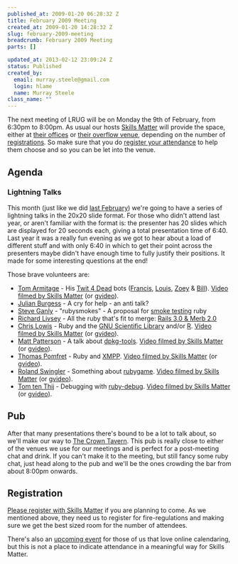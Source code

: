 ```yaml
--- 
published_at: 2009-01-20 06:28:32 Z
title: February 2009 Meeting
created_at: 2009-01-20 14:28:32 Z
slug: february-2009-meeting
breadcrumb: February 2009 Meeting
parts: []

updated_at: 2013-02-12 23:09:24 Z
status: Published
created_by: 
  email: murray.steele@gmail.com
  login: hlame
  name: Murray Steele
class_name: ""
---
```


The next meeting of LRUG will be on Monday the 9th of February, from 6:30pm to 8:00pm.  As usual our hosts [Skills Matter](http://skillsmatter.com/) will provide the space, either at [their offices](http://maps.google.co.uk/maps?f=q&hl=en&q=EC1R+0BE&layer=&ie=UTF8&z=16&om=1&iwloc=addr) or [their overflow venue](http://tinyurl.com/5qfpkc), depending on the number of <a href="#feb09registration">registrations</a>.  So make sure that you do <a href="#feb09registration">register your attendance</a> to help them choose and so you can be let into the venue.

Agenda
------

### Lightning Talks

This month (just like we did [last February](/meetings/2008/01/25/february-2008-meeting/)) we're going to have a series of lightning talks in the 20x20 slide format.  For those who didn't attend last year, or aren't familiar with the format is: the presenter has 20 slides which are displayed for 20 seconds each, giving a total presentation time of 6:40.  Last year it was a really fun evening as we got to hear about a load of different stuff and with only 6:40 in which to get their point across the presenters maybe didn't have enough time to fully justify their positions.  It made for some interesting questions at the end!

Those brave volunteers are:

* [Tom Armitage](http://infovoer.org/) - His [Twit 4 Dead](http://infovore.org/archives/2008/12/29/twit-4-dead/) bots ([Francis](http://twitter.com/francis_l4d), [Louis](http://twitter.com/louis_l4d), [Zoey](http://twitter.com/zoey_l4d) & [Bill](http://twitter.com/bill_l4d)).  [Video filmed by Skills Matter](http://skillsmatter.com/podcast/home/his-twit-4-dead-bots-francis-louis-zoey-bill) (or [gvideo](http://video.google.com/videoplay?docid=-1143085762305970737&hl=en)).
* [Julian Burgess](http://blog.opening-times.co.uk/) - A cry for help - an anti talk? 
* [Steve Ganly](http://concept-shop.com/) - "rubysmokes" - A proposal for [smoke testing](http://en.wikipedia.org/wiki/Smoke_testing#Smoke_testing_in_software_development) ruby
* [Richard Livsey](http://livsey.org/) - All the ruby that's fit to merge: [Rails 3.0 & Merb 2.0](http://weblog.rubyonrails.org/2008/12/23/merb-gets-merged-into-rails-3)
* [Chris Lowis](http://blog.chrislowis.co.uk/) - Ruby and the [GNU Scientific Library](http://www.gnu.org/software/gsl/) and/or [R](http://www.r-project.org/). [Video filmed by Skills Matter](http://skillsmatter.com/podcast/home/ruby-and-the-gnu-scientific-library-andor-r) (or [gvideo](http://video.google.com/videoplay?docid=-2026482871593460666&hl=en)).
* [Matt Patterson](http://reprocessed.org) - A talk about [dpkg-tools](http://dpkg-tools.rubyforge.org/). [Video filmed by Skills Matter](http://skillsmatter.com/podcast/home/dpkg-tools) (or [gvideo](http://video.google.com/videoplay?docid=-5267972013359521050&hl=en)).
* [Thomas Pomfret](http://thomaspomfret.com/) - Ruby and [XMPP](http://xmpp.org/). [Video filmed by Skills Matter](http://skillsmatter.com/podcast/home/ruby-and-xmpp) (or [gvideo](http://video.google.com/videoplay?docid=-1066659876626821566&hl=en)).
* [Roland Swingler](http://knaveofdiamonds.tumblr.com/) - Something about [rubygame](http://rubygame.sourceforge.net/). [Video filmed by Skills Matter](http://skillsmatter.com/podcast/home/something-about-rubygame) (or [gvideo](http://video.google.com/videoplay?docid=326145711359585530&hl=en)).
* [Tom ten Thij](http://tomtenthij.co.uk/) - Debugging with [ruby-debug](http://www.datanoise.com/ruby-debug). [Video filmed by Skills Matter](http://skillsmatter.com/podcast/home/debugging-with-ruby-debug) (or [gvideo](http://video.google.com/videoplay?docid=412246091245944373&hl=en)).

## Pub

After that many presentations there's bound to be a lot to talk about, so we'll make our way to [The Crown Tavern](http://fancyapint.com/pubs/pub199.html).  This pub is really close to either of the venues we use for our meetings and is perfect for a post-meeting chat and drink.  If you can't make it to the meeting, but still fancy some ruby chat, just head along to the pub and we'll be the ones crowding the bar from about 8:00pm onwards.

<a name="feb09registration"></a>
Registration
------------

[Please register with Skills Matter](http://skillsmatter.com/event/ajax-ria/lightning-talks-ruby-and-rails) if you are planning to come.  As we mentioned above, they need us to register for fire-regulations and making sure we get the best sized room for the number of attendees.  

There's also an [upcoming event](http://upcoming.yahoo.com/event/1504505/) for those of us that love online calendaring, but this is not a place to indicate attendance in a meaningful way for Skills Matter.
